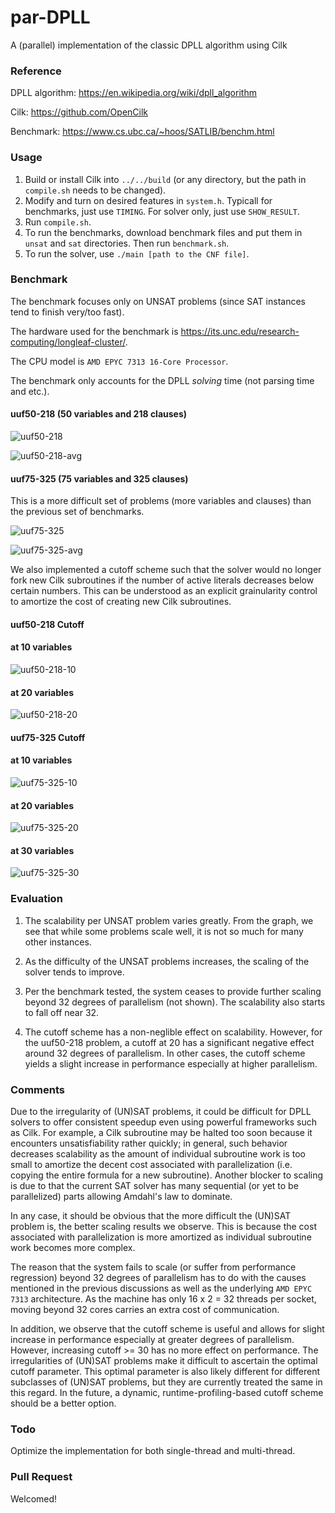 # par-DPLL

A (parallel) implementation of the classic DPLL algorithm using Cilk

### Reference

DPLL algorithm:  https://en.wikipedia.org/wiki/dpll_algorithm

Cilk: https://github.com/OpenCilk

Benchmark: https://www.cs.ubc.ca/~hoos/SATLIB/benchm.html

### Usage

1. Build or install Cilk into `../../build` (or any directory, but the path in `compile.sh` needs to be changed).
2. Modify and turn on desired features in `system.h`. Typicall for benchmarks, just use `TIMING`. For solver only, just
   use `SHOW_RESULT`.
3. Run `compile.sh`.
4. To run the benchmarks, download benchmark files and put them in `unsat` and `sat` directories. Then
   run `benchmark.sh`.
5. To run the solver, use `./main [path to the CNF file]`.

### Benchmark

The benchmark focuses only on UNSAT problems (since SAT instances tend to finish very/too fast).

The hardware used for the benchmark is https://its.unc.edu/research-computing/longleaf-cluster/.

The CPU model is `AMD EPYC 7313 16-Core Processor`.

The benchmark only accounts for the DPLL *solving* time (not parsing time and etc.).

#### uuf50-218 (50 variables and 218 clauses)

![uuf50-218](https://github.com/uncttao/par-DPLL/blob/master/assets/SATLIB-Benchmark%20Problems%2C%20uuf50-218%2C%20First%20100.png)

![uuf50-218-avg](https://github.com/uncttao/par-DPLL/blob/master/assets/SATLIB-Benchmark%20Problems%2C%20uuf50-218%2C%20First%20100.avg.png)

#### uuf75-325 (75 variables and 325 clauses)

This is a more difficult set of problems (more variables and clauses) than the previous set of benchmarks.

![uuf75-325](https://github.com/uncttao/par-DPLL/blob/master/assets/SATLIB-Benchmark%20Problems%2C%20uuf75-325%2C%20First%20100.png)

![uuf75-325-avg](https://github.com/uncttao/par-DPLL/blob/master/assets/SATLIB-Benchmark%20Problems%2C%20uuf75-325%2C%20First%20100.avg.png)

We also implemented a cutoff scheme such that the solver would no longer fork new Cilk subroutines if the number of active literals decreases below certain numbers. This can be understood as an explicit grainularity control to amortize the cost of creating new Cilk subroutines.

#### uuf50-218 Cutoff

#### at 10 variables

![uuf50-218-10](https://github.com/uncttao/par-DPLL/blob/master/assets/50-10.png)

#### at 20 variables

![uuf50-218-20](https://github.com/uncttao/par-DPLL/blob/master/assets/50-20.png)

#### uuf75-325 Cutoff

#### at 10 variables

![uuf75-325-10](https://github.com/uncttao/par-DPLL/blob/master/assets/75-10.png)

#### at 20 variables

![uuf75-325-20](https://github.com/uncttao/par-DPLL/blob/master/assets/75-20.png)

#### at 30 variables

![uuf75-325-30](https://github.com/uncttao/par-DPLL/blob/master/assets/75-30.png)

### Evaluation

1. The scalability per UNSAT problem varies greatly. From the graph, we see that while some problems scale well, it is not so much for many other instances.

2. As the difficulty of the UNSAT problems increases, the scaling of the solver tends to improve.

3. Per the benchmark tested, the system ceases to provide further scaling beyond 32 degrees of parallelism (not shown). The scalability also starts to fall off near 32.

4. The cutoff scheme has a non-neglible effect on scalability. However, for the uuf50-218 problem, a cutoff at 20 has a significant negative effect around 32 degrees of parallelism. In other cases, the cutoff scheme yields a slight increase in performance especially at higher parallelism.

### Comments

Due to the irregularity of (UN)SAT problems, it could be difficult for DPLL solvers to offer consistent speedup even using powerful frameworks such as Cilk. For example, a Cilk subroutine may be halted too soon because it encounters unsatisfiability rather quickly; in general, such behavior decreases scalability as the amount of individual subroutine work is too small to amortize the decent cost associated with parallelization (i.e. copying the entire formula for a new subroutine). Another blocker to scaling is due to that the current SAT solver has many sequential (or yet to be parallelized) parts allowing Amdahl's law to dominate.

In any case, it should be obvious that the more difficult the (UN)SAT problem is, the better scaling results we observe. This is because the cost associated with  parallelization is more amortized as individual subroutine work becomes more complex.

The reason that the system fails to scale (or suffer from performance regression) beyond 32 degrees of parallelism has to do with the causes mentioned in the previous discussions as well as the underlying `AMD EPYC 7313` architecture. As the machine has only 16 x 2 = 32 threads per socket, moving beyond 32 cores carries an extra cost of communication.

In addition, we observe that the cutoff scheme is useful and allows for slight increase in performance especially at greater degrees of parallelism. However, increasing cutoff >= 30 has no more effect on performance. The irregularities of (UN)SAT problems make it difficult to ascertain the optimal cutoff parameter. This optimal parameter is also likely different for different subclasses of (UN)SAT problems, but they are currently treated the same in this regard. In the future, a dynamic, runtime-profiling-based cutoff scheme should be a better option.

### Todo

Optimize the implementation for both single-thread and multi-thread.

### Pull Request

Welcomed!
